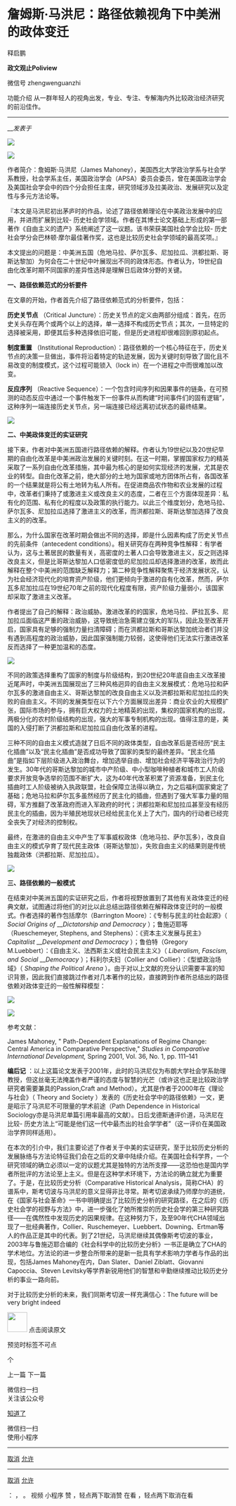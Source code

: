 

#  詹姆斯·马洪尼：路径依赖视角下中美洲的政体变迁

释启鹏  

**政文观止Poliview** 

微信号 zhengwenguanzhi

功能介绍 从一群年轻人的视角出发，专业、专注、专解海内外比较政治经济研究的前沿佳作。

____

___发表于_


![](/images/683/2.gif)

  

  

![](/images/683/3.png)

作者简介：詹姆斯·马洪尼（James
Mahoney），美国西北大学政治学系与社会学系教授，社会学系主任，美国政治学会（APSA）委员会委员，曾在美国政治学会及美国社会学会中的四个分会担任主席，研究领域涉及拉美政治、发展研究以及定性与多元方法论等。

  

『本文是马洪尼初出茅庐时的作品，论述了路径依赖理论在中美政治发展中的应用，并进而扩展到比较-
历史社会学领域。作者在其博士论文基础上形成的第一部著作《自由主义的遗产》系统阐述了这一议题。该书荣获美国社会学会比较-
历史社会学分会巴林顿·摩尔最佳著作奖，这也是比较历史社会学领域的最高奖项。』  

  

本文提出的问题是：中美洲五国（危地马拉、萨尔瓦多、尼加拉瓜、洪都拉斯、哥斯达黎加）为何会在二十世纪中叶展现出不同的政体形态。作者认为，19世纪自由化改革时期不同国家的差异性选择是理解日后政体分野的关键。

 **一、路径依赖范式的分析要件**

在文章的开始，作者首先介绍了路径依赖范式的分析要件，包括：

 **历史关节点** （Critical
Juncture）：历史关节点的定义由两部分组成：首先，在历史关头存在两个或两个以上的选择，单一选择不构成历史节点；其次，一旦特定的选择被采用，即便其后多种选择依旧可能，但是历史进程却很难回到原初起点。

 **制度重置** （Institutional
Reproduction）：路径依赖的一个核心特征在于，历史关节点的决策一旦做出，事件将沿着特定的轨迹发展，因为关键时刻导致了固化且不易改变的制度模式，这个过程可能锁入（lock
in）在一个进程之中而很难加以改变。

 **反应序列** （Reactive
Sequence）：一个包含时间序列和因果事件的链条，在可预测的动态反应中通过一个事件触发下一份事件从而构建“时间事件们的固有逻辑”，这种序列一端连接历史关节点，另一端连接已经远离初试状态的最终结果。

![](/images/683/4.jpeg)

  

 **二、中美政体变迁的实证研究**

接下来，作者对中美洲五国进行路径依赖的解释。作者认为19世纪以及20世纪早期的自由化改革是中美洲政治发展的关键时刻。在这一时期，掌握国家权力的精英采取了一系列自由化改革措施，其中最为核心的是如何实现经济的发展，尤其是农业的转型。自由化改革之前，绝大部分的土地为国家或地方团体所占有，各国改革的一个结果就是将公有土地转为私人所有。在促进商品农作物和农业发展的过程中，改革者们秉持了或激进主义或改良主义的态度，二者在三个方面体现差异：私有化的范围、私有化的程度以及政策的执行能力。以此三个维度划分，危地马拉、萨尔瓦多、尼加拉瓜选择了激进主义的改革，而洪都拉斯、哥斯达黎加选择了改良主义的的改革。

那么，为什么国家在改革时期会做出不同的选择，即是什么因素构成了历史关节点的先前条件（antecedent
conditions）。相关研究存在两种竞争性解释：有学者认为，这与土著居民的数量有关，高密度的土著人口会导致激进主义，反之则选择改良主义，但是比哥斯达黎加人口低密度低的尼加拉瓜却选择激进的改革，故而此解释在整个中美洲的范围缺乏解释力；第二种竞争性解释聚焦于经济发展状况，认为社会经济现代化的培育资产阶级，他们更倾向于激进的自有化改革，然而，萨尔瓦多尼加拉瓜在19世纪70年之前的现代化程度有限，资产阶级力量弱小，该国家却采取了激进主义改革。

作者提出了自己的解释：政治威胁。激进改革的的国家，危地马拉、萨拉瓦多、尼加拉瓜面临这严重的政治威胁，这导致统治急需建立强大的军队，因此及至改革开启，国家具有足够的强制力量扫清障碍；而在洪都拉斯和哥斯达黎加统治者们并没有遇到高程度的政治威胁，因此国家强制能力较弱，这使得他们无法实行激进改革反而选择了一种更加温和的态度。

![](/images/683/5.jpeg)

  

不同的政策选择重构了国家的制度与阶级结构，到20世纪20年底自由主义改革接近尾声时，中美洲五国展现出了三种风格迥异的自由主义发展模式：危地马拉和萨尔瓦多的激进自由主义、哥斯达黎加的改良自由主义以及洪都拉斯和尼加拉瓜的失败的自由主义。不同的发展类型在以下六个方面展现出差异：商业农业的大规模扩张，国际市场的参与，拥有巨大权力的土地精英的出现，集权的国家机构的出现，两极分化的农村阶级结构的出现，强大的军事专制机构的出现。值得注意的是，美国的入侵打断了洪都拉斯和尼加拉瓜自由化改革的进程。

三种不同的自由主义模式造就了日后不同的政体类型，自由改革后是否经历“民主化插曲”以及“民主化插曲”是否成功导致了国家的类型的最终差异。“民主化插曲”是指如下层阶级进入政治舞台，增加选举自由、增加社会经济平等政治行为的发生。30年代的哥斯达黎加的城市中产阶级、中小型咖啡种植者和城市工人阶级要求开放竞争选举的范围不断扩大，这为40年代改革积累了资源准备，到民主化插曲时工人阶级被纳入执政联盟，社会保障立法得以确立，为之后福利国家奠定了基础；危地马拉和萨尔瓦多虽然经历了民主化的插曲，但遇到了强大军事力量的阻碍，军方推翻了改革政府而进入军政府的时代；洪都拉斯和尼加拉瓜甚至没有经历民主化的插曲，因为半殖民地现状已经给民主化关上了大门，国内的行动者已经完全丧失了对经济的控制权。

最终，在激进的自由主义中产生了军事威权政体（危地马拉、萨尔瓦多），改良自由主义的模式孕育了现代民主政体（哥斯达黎加），失败自由主义的结果则是传统独裁政体（洪都拉斯、尼加拉瓜）。

![](/images/683/6.jpeg)

  

 **三、路径依赖的一般模式**

在结束对中美洲五国的实证研究之后，作者将视野放置到了其他有关政体变迁的经典文献，试图通过将他们的对比以此总结出路径依赖在解释政体变迁时的一般模式。作者选择的著作包括摩尔（Barrington
Moore）：《专制与民主的社会起源》（ _Social Origins of_ ___Dictatorship and Democracy_
）；鲁施迈耶等（Rueschemeyer, Stephens, and Stephens）：《资本主义发展与民主》 _Capitalist_
___Development and Democracy_ ）；鲁伯特（Gregory M.Luebbert）：《自由主义、法西斯主义或社会民主主义》（
_Liberalism, Fascism, and Social_ ___Democracy_ ）；科利尔夫妇（Collier and
Collier）：《型塑政治场域》（ _Shaping the Political Arena_
）。由于对以上文献的充分认识需要丰富的知识背景，因此我们直接跳过作者对几本著作的比较，直接跨到作者所总结出的路径依赖对政体变迁的一般性解释模型：

  

![](/images/683/7.png)

  

![](/images/683/8.gif)

参考文献：

James Mahoney, " Path-Dependent Explanations of Regime Change: Central America
in Comparative Perspective," _Studies in Comparative International
Development,_ Spring 2001, Vol. 36, No. 1, pp. 111–141

  

 **编后记**
：以上这篇论文发表于2001年，此时的马洪尼仅为布朗大学社会学系助理教授，但这丝毫无法掩盖作者严谨的态度与智慧的光芒（或许这也正是比较政治学研究者需要兼具的Passion,Craft
and Method）。尤其是作者于2000年在《理论与社会》（ Theory and Society
）发表的《历史社会学中的路径依赖》一文，更是昭示了马洪尼不可限量的学术前途（Path Dependence in Historical
Sociology亦是马洪尼单篇引用率最高的文献）。日后戈德斯通评价道，马洪尼在比较-
历史方法上“可能是他们这一代中最杰出的社会学学者”（这一评价在美国政治学界同样适用）。

在本次的引介中，我们主要论述了作者关于中美的实证研究，至于比较历史分析的发展脉络与方法论特征我们会在之后的文章中陆续介绍。在美国社会科学界，一个研究领域的确立必须以一定的议题尤其是独特的方法所支撑——这恐怕也是国内学者所批评的方法论至上主义。但是在这种学术环境下，方法论的确立就尤为重要了。于是，在比较历史分析（Comparative
Historical
Analysis，简称CHA）的谱系中，斯考切波与马洪尼的意义显得非比寻常。斯考切波承续乃师摩尔的道统，在《国家与社会革命》一书中明确提出了比较历史分析的研究路径，在之后的《历史社会学的视野与方法》中，进一步强化了她所推崇的历史社会学的第三种研究路径——在偶然性中发现历史的因果规律。在这种努力下，及至90年代CHA领域出现了一批经典著作，Collier、Ruschemeyer、Luebbert、Downing、Ertman等人的作品正是其中的代表。到了21世纪，马洪尼继续其偶像斯考切波的事业，2003年与鲁施迈耶合编的《社会科学中的比较历史分析》一书正是确立了CHA的学术地位。方法论的进一步整合所带来的是新一批具有学术影响力学者与作品的出现，包括James
Mahoney在内，Dan Slater、Daniel Ziblatt、Giovanni Capoccia、Steven
Levitsky等学界新锐用他们的智慧和辛勤继续推动比较历史分析的事业一路向前。

  

对于比较历史分析的未来，我们同斯考切波一样充满信心：The future will be very bright indeed

  

<img src='/images/683/9.gif' width='45px' height='' /> 点击阅读原文  

预览时标签不可点



个

上一篇 下一篇



微信扫一扫  
关注该公众号

[知道了](javascript:;)

 微信扫一扫  
使用小程序

****

[取消](javascript:void\(0\);) [允许](javascript:void\(0\);)

****

[取消](javascript:void\(0\);) [允许](javascript:void\(0\);)

： ， 。 视频 小程序 赞 ，轻点两下取消赞 在看 ，轻点两下取消在看

